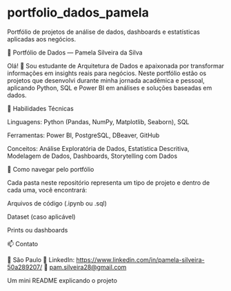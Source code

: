# portfolio_dados_pamela
Portfólio de projetos de análise de dados, dashboards e estatísticas aplicadas aos negócios.

🧠 Portfólio de Dados — Pamela Silveira da Silva

Olá! 👋
Sou estudante de Arquitetura de Dados e apaixonada por transformar informações em insights reais para negócios.
Neste portfólio estão os projetos que desenvolvi durante minha jornada acadêmica e pessoal, aplicando Python, SQL e Power BI em análises e soluções baseadas em dados.





🚀 Habilidades Técnicas

Linguagens: Python (Pandas, NumPy, Matplotlib, Seaborn), SQL

Ferramentas: Power BI, PostgreSQL, DBeaver, GitHub

Conceitos: Análise Exploratória de Dados, Estatística Descritiva, Modelagem de Dados, Dashboards, Storytelling com Dados




🧩 Como navegar pelo portfólio

Cada pasta neste repositório representa um tipo de projeto e dentro de cada uma, você encontrará:

Arquivos de código (.ipynb ou .sql)

Dataset (caso aplicável)

Prints ou dashboards



📫 Contato

📍 São Paulo
💼 LinkedIn: https://www.linkedin.com/in/pamela-silveira-50a289207/
📧 pam.silveira28@gmail.com

Um mini README explicando o projeto
